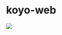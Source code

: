 # koyo-web
<img src="https://images-ext-1.discordapp.net/external/SKUlVlJqd-K0HNKI_0uaXP2mGo4vJGtBcbM17O2Hulk/%3Fsize%3D4096/https/cdn.discordapp.com/avatars/1056789938978443344/49e8c38803f191e489cb07a17be7aae1.webp">

